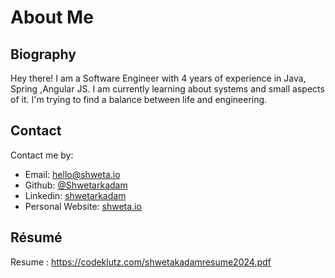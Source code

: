 # About Me

## Biography

Hey there! I am a Software Engineer with 4 years of experience in Java, Spring ,Angular JS.
I am currently learning about systems and small aspects of it.
I'm trying to find a balance between life and engineering.


## Contact

Contact me by:

- Email: [hello@shweta.io](mailto:hello@shweta.io)
- Github: [@Shwetarkadam](https://github.com/shwetarkadam)
- Linkedin: [shwetarkadam](https://www.linkedin.com/in/shwetarkadam)
- Personal Website: [shweta.io](https:/shweta.io)


## Résumé

Resume : https://codeklutz.com/shwetakadamresume2024.pdf
